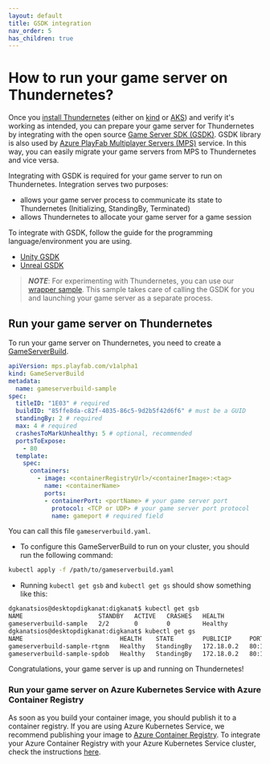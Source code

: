 ```yaml
---
layout: default
title: GSDK integration
nav_order: 5
has_children: true
---
```


# How to run your game server on Thundernetes?

Once you [install Thundernetes](quickstart/installing-thundernetes.md) (either on [kind](quickstart/installing-kind.md) or [AKS](quickstart/installing-aks.md)) and verify it's working as intended, you can prepare your game server for Thundernetes by integrating with the open source [Game Server SDK (GSDK)](https://github.com/playfab/gsdk). GSDK library is also used by [Azure PlayFab Multiplayer Servers (MPS)](https://docs.microsoft.com/gaming/playfab/features/multiplayer/servers/) service. In this way, you can easily migrate your game servers from MPS to Thundernetes and vice versa.

Integrating with GSDK is required for your game server to run on Thundernetes. Integration serves two purposes:
- allows your game server process to communicate its state to Thundernetes (Initializing, StandingBy, Terminated)
- allows Thundernetes to allocate your game server for a game session

To integrate with GSDK, follow the guide for the programming language/environment you are using.

- [Unity GSDK](unity.md)
- [Unreal GSDK](unreal.md)

> **_NOTE_**: For experimenting with Thundernetes, you can use our [wrapper sample](../howtos/usingwrapper.md). This sample takes care of calling the GSDK for you and launching your game server as a separate process.

## Run your game server on Thundernetes

To run your game server on Thundernetes, you need to create a [GameServerBuild](../gameserverbuild.md).

```yaml
apiVersion: mps.playfab.com/v1alpha1
kind: GameServerBuild
metadata:
  name: gameserverbuild-sample
spec:
  titleID: "1E03" # required
  buildID: "85ffe8da-c82f-4035-86c5-9d2b5f42d6f6" # must be a GUID
  standingBy: 2 # required
  max: 4 # required
  crashesToMarkUnhealthy: 5 # optional, recommended
  portsToExpose:
    - 80
  template:
    spec:
      containers:
        - image: <containerRegistryUrl>/<containerImage>:<tag>
          name: <containerName>
          ports:
          - containerPort: <portName> # your game server port
            protocol: <TCP or UDP> # your game server port protocol
            name: gameport # required field
```

You can call this file `gameserverbuild.yaml`.

- To configure this GameServerBuild to run on your cluster, you should run the following command:

```bash
kubectl apply -f /path/to/gameserverbuild.yaml
```

- Running `kubectl get gsb` and `kubectl get gs` should show something like this:

```bash
dgkanatsios@desktopdigkanat:digkanat$ kubectl get gsb
NAME                     STANDBY   ACTIVE   CRASHES   HEALTH
gameserverbuild-sample   2/2       0        0         Healthy
dgkanatsios@desktopdigkanat:digkanat$ kubectl get gs
NAME                           HEALTH    STATE        PUBLICIP     PORTS      SESSIONID
gameserverbuild-sample-rtgnm   Healthy   StandingBy   172.18.0.2   80:14913
gameserverbuild-sample-spdob   Healthy   StandingBy   172.18.0.2   80:14208
```

Congratulations, your game server is up and running on Thundernetes!

### Run your game server on Azure Kubernetes Service with Azure Container Registry

As soon as you build your container image, you should publish it to a container registry. If you are using Azure Kubernetes Service, we recommend publishing your image to [Azure Container Registry](https://docs.microsoft.com/azure/container-registry/). To integrate your Azure Container Registry with your Azure Kubernetes Service cluster, check the instructions [here](https://docs.microsoft.com/azure/aks/cluster-container-registry-integration).
